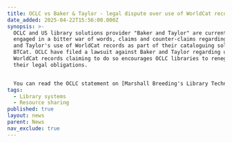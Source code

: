 ```yaml
---
title: OCLC vs Baker & Taylor - legal dispute over use of WorldCat records
date_added: 2025-04-22T15:56:00.000Z
synopsis: >-
  OCLC and US library solutions provider "Baker and Taylor" are currently
  engaged in a bitter war of words, claims and counter-claims regarding Baker
  and Taylor's use of WorldCat records as part of their cataloguing solution
  BTCat. OCLC have filed a lawsuit against Baker and Taylor regarding use of
  WorldCat records claiming to do so encourages OCLC libraries to renege on
  their legal obligations. 


  You can read the OCLC statement on [Marshall Breeding's Library Technology Guides site ](https://librarytechnology.org/pr/31287//?Row=3)and the response from Baker and Taylor to the lawsuit [here.](https://www.baker-taylor.com/article.cfm?topic=a+message+to+baker++taylor+customers+and+partners+in+response+to+oclcs+lawsuit&nid=320)
tags:
  - Library systems
  - Resource sharing
published: true
layout: news
parent: News
nav_exclude: true
---
```

